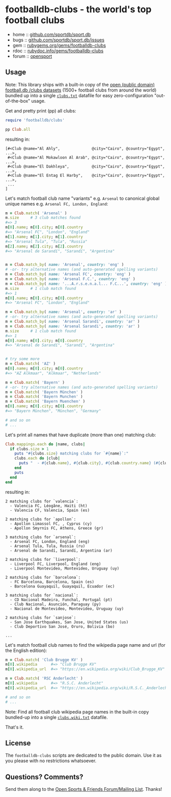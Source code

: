 # footballdb-clubs - the world's top football clubs


* home  :: [github.com/sportdb/sport.db](https://github.com/sportdb/sport.db)
* bugs  :: [github.com/sportdb/sport.db/issues](https://github.com/sportdb/sport.db/issues)
* gem   :: [rubygems.org/gems/footballdb-clubs](https://rubygems.org/gems/footballdb-clubs)
* rdoc  :: [rubydoc.info/gems/footballdb-clubs](http://rubydoc.info/gems/footballdb-clubs)
* forum :: [opensport](http://groups.google.com/group/opensport)


## Usage

Note: This library ships with a built-in copy of the
[open (public domain) football.db /clubs datasets](https://github.com/openfootball/clubs)
(1500+ football clubs from around the world)
bundled up into a single [`clubs.txt`](config/clubs.txt) datafile
for easy zero-configuration "out-of-the-box" usage.


Get and pretty print (pp) all clubs:

``` ruby
require 'footballdb/clubs'

pp Club.all
```

resulting in:

```
[#<Club @name="Al Ahly",              @city="Cairo", @country="Egypt", ...>,
 #<Club @name="Al Mokawloon Al Arab", @city="Cairo", @country="Egypt", ...>,
 #<Club @name="El Dakhleya",          @city="Cairo", @country="Egypt", ...>,
 #<Club @name="El Entag El Harby",    @city="Cairo", @country="Egypt", ...>,
 ...
]
```


Let's match football club name "variants" e.g. `Arsenal`
to canonical global unique names e.g. `Arsenal FC, London, England`:


``` ruby
m = Club.match( 'Arsenal' )
m.size     # 3 club matches found
#=> 3
m[0].name; m[0].city; m[0].country
#=> "Arsenal FC", "London", "England"
m[1].name; m[1].city; m[1].country
#=> "Arsenal Tula", "Tula", "Russia"
m[2].name; m[2].city; m[2].country
#=> "Arsenal de Sarandí", "Sarandí", "Argentina"


m = Club.match_by( name: 'Arsenal', country: 'eng' )
# -or- try alternative names (and auto-generated spelling variants)
m = Club.match_by( name: 'Arsenal FC', country: 'eng' )
m = Club.match_by( name: 'Arsenal F.C.', country: 'eng' )
m = Club.match_by( name: '...A.r.s.e.n.a.l... F.C...', country: 'eng' )
m.size     # 1 club match found
#=> 1
m[0].name; m[0].city; m[0].country
#=> "Arsenal FC", "London", "England"

m = Club.match_by( name: 'Arsenal', country: 'ar' )
# -or- try alternative names (and auto-generated spelling variants)
m = Club.match_by( name: 'Arsenal Sarandí', country: 'ar' )
m = Club.match_by( name: 'Arsenal Sarandi', country: 'ar' )
m.size     # 1 club match found
#=> 1
m[0].name; m[0].city; m[0].country
#=> "Arsenal de Sarandí", "Sarandí", "Argentina"


# try some more
m = Club.match( 'AZ' )
m[0].name; m[0].city; m[0].country
#=> "AZ Alkmaar", "Alkmaar", "Netherlands"

m = Club.match( 'Bayern' )
# -or- try alternative names (and auto-generated spelling variants)
m = Club.match( 'Bayern München' )
m = Club.match( 'Bayern Munchen' )
m = Club.match( 'Bayern Muenchen' )
m[0].name; m[0].city; m[0].country
#=> "Bayern München", "München", "Germany"

# and so on
# ...
```

Let's print all names that have duplicate (more than one) matching club:

``` ruby
Club.mappings.each do |name, clubs|
  if clubs.size > 1
    puts "#{clubs.size} matching clubs for `#{name}`:"
    clubs.each do |club|
      puts "  - #{club.name}, #{club.city}, #{club.country.name} (#{club.country.key})"
    end
    puts
  end
end
```

resulting in:

```
2 matching clubs for `valencia`:
  - Valencia FC, Léogâne, Haiti (ht)
  - Valencia CF, Valencia, Spain (es)

2 matching clubs for `apollon`:
  - Apollon Limassol FC, , Cyprus (cy)
  - Apollon Smyrnis FC, Athens, Greece (gr)

3 matching clubs for `arsenal`:
  - Arsenal FC, London, England (eng)
  - Arsenal Tula, Tula, Russia (ru)
  - Arsenal de Sarandí, Sarandí, Argentina (ar)

2 matching clubs for `liverpool`:
  - Liverpool FC, Liverpool, England (eng)
  - Liverpool Montevideo, Montevideo, Uruguay (uy)

2 matching clubs for `barcelona`:
  - FC Barcelona, Barcelona, Spain (es)
  - Barcelona Guayaquil, Guayaquil, Ecuador (ec)

3 matching clubs for `nacional`:
  - CD Nacional Madeira, Funchal, Portugal (pt)
  - Club Nacional, Asunción, Paraguay (py)
  - Nacional de Montevideo, Montevideo, Uruguay (uy)

2 matching clubs for `sanjose`:
  - San Jose Earthquakes, San Jose, United States (us)
  - Club Deportivo San José, Oruro, Bolivia (bo)

...
```


Let's match football club names to find the wikipedia page name and url
(for the English edition):

``` ruby
m = Club.match( 'Club Brugge KV' )
m[0].wikipedia      #=> "Club Brugge KV"
m[0].wikipedia_url  #=> "https://en.wikipedia.org/wiki/Club_Brugge_KV"

m = Club.match( 'RSC Anderlecht' )
m[0].wikipedia      #=> "R.S.C. Anderlecht"
m[0].wikipedia_url  #=> "https://en.wikipedia.org/wiki/R.S.C._Anderlecht"

# and so on
# ...
```

Note:  Find all football club wikipedia page names in the built-in copy
bundled-up into a single [`clubs.wiki.txt`](config/clubs.wiki.txt) datafile.



That's it.


## License

The `footballdb-clubs` scripts are dedicated to the public domain.
Use it as you please with no restrictions whatsoever.


## Questions? Comments?

Send them along to the
[Open Sports & Friends Forum/Mailing List](http://groups.google.com/group/opensport).
Thanks!
